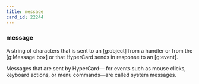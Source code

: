 ```yaml
---
title: message
card_id: 22244
---
```


### message

A string of characters that is sent to an [g:object] from a handler or from the [g:Message box] or that HyperCard sends in response to an [g:event]. 

Messages that are sent by HyperCard— for events such as mouse clicks, keyboard actions, or menu commands—are called system messages. 